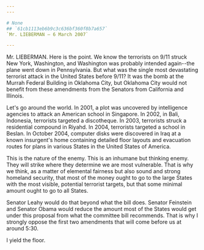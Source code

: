 ```yaml
---
---

# None
## `61cb1113eb6b9c3c636bf360f8b7a657`
`Mr. LIEBERMAN — 6 March 2007`

---
```



Mr. LIEBERMAN. Here is the point. We know the terrorists on 9/11 
struck New York, Washington, and Washington was probably intended 
again--the plane went down in Pennsylvania. But what was the single 
most devastating terrorist attack in the United States before 9/11? It 
was the bomb at the Murrah Federal Building in Oklahoma City, but 
Oklahoma City would not benefit from these amendments from the Senators 
from California and Illinois.

Let's go around the world. In 2001, a plot was uncovered by 
intelligence agencies to attack an American school in Singapore. In 
2002, in Bali, Indonesia, terrorists targeted a discotheque. In 2003, 
terrorists struck a residential compound in Riyahd. In 2004, terrorists 
targeted a school in Beslan. In October 2004, computer disks were 
discovered in Iraq at a known insurgent's home containing detailed 
floor layouts and evacuation routes for plans in various States in the 
United States of America.

This is the nature of the enemy. This is an inhumane but thinking 
enemy. They will strike where they determine we are most vulnerable. 
That is why we think, as a matter of elemental fairness but also sound 
and strong homeland security, that most of the money ought to go to the 
large States with the most visible, potential terrorist targets, but 
that some minimal amount ought to go to all States.

Senator Leahy would do that beyond what the bill does. Senator 
Feinstein and Senator Obama would reduce the amount most of the States 
would get under this proposal from what the committee bill recommends. 
That is why I strongly oppose the first two amendments that will come 
before us at around 5:30.

I yield the floor.